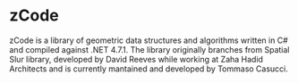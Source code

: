 # zCode
zCode is a library of geometric data structures and algorithms written in C# and compiled against .NET 4.7.1. The library originally branches from Spatial Slur library, developed by David Reeves while working at Zaha Hadid Architects and is currently mantained and developed by Tommaso Casucci.
